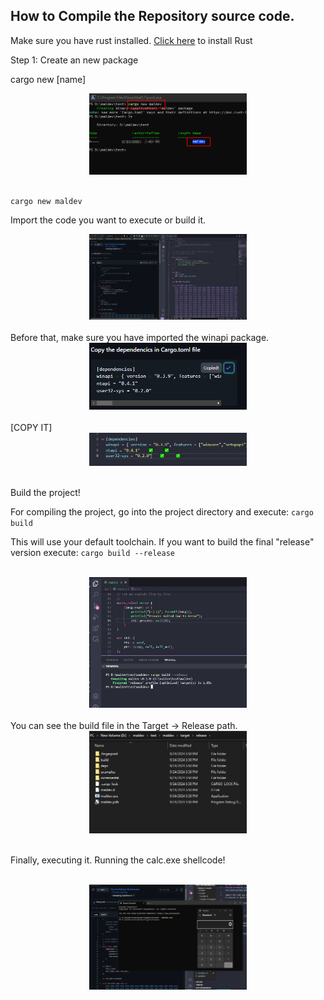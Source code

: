 
## How to Compile the Repository source code.

Make sure you have rust installed. [Click here](https://www.rust-lang.org/tools/install) to install Rust


Step 1: Create an new package

cargo new [name]


<div align="center"> <img src="./images/new_cargo_package.png" alt="cargo-package" width="50%"> </div>

<br>

```
cargo new maldev
```


Import the code you want to execute or build it.

<div align="center"> <img src="./images/import_code.png" alt="import_code" width="50%"> </div>

<br>
Before that, make sure you have imported the winapi package.

<br>
<div align="center"> <img src="./images/dependencics.png" alt="deps_code" width="50%"> </div>

<br>
[COPY IT]

<br>

<div align="center"> <img src="./images/copy_deps.png" alt="deps_copy" width="50%"> </div>

<br>

Build the project!

For compiling the project, go into the project directory and execute:
`cargo build`

This will use your default toolchain. If you want to build the final "release" version execute: `cargo build --release`


<br>
<div align="center"> <img src="./images/cargo_build.png" alt="build_project" width="50%"> </div>

<br>
You can see the build file in the Target -> Release path.

<br>

<div align="center"> <img src="./images/file_path.png" alt="build_path" width="50%"> </div>

<br>

Finally, executing it. Running the calc.exe shellcode!

<br>

<div align="center"> <img src="./images/exec.png" alt="exec_path" width="50%"> </div>

<br>